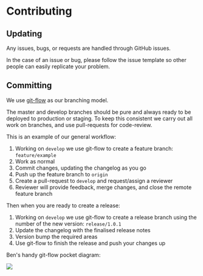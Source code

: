 # Contributing

## Updating

Any issues, bugs, or requests are handled through GitHub issues.

In the case of an issue or bug, please follow the issue template so other people can easily replicate your problem.

## Committing

We use [git-flow](http://danielkummer.github.io/git-flow-cheatsheet/) as our branching model.

The master and develop branches should be pure and always ready to be deployed to production or staging. To keep this consistent we carry out all work on branches, and use pull-requests for code-review.

This is an example of our general workflow:

1. Working on `develop` we use git-flow to create a feature branch: `feature/example`
2. Work as normal
3. Commit changes, updating the changelog as you go
4. Push up the feature branch to `origin`
5. Create a pull-request to `develop` and request/assign a reviewer
6. Reviewer will provide feedback, merge changes, and close the remote feature branch

Then when you are ready to create a release:

1. Working on `develop` we use git-flow to create a release branch using the number of the new version: `release/1.0.1`
2. Update the changelog with the finalised release notes
3. Version bump the required areas
4. Use git-flow to finish the release and push your changes up

Ben's handy git-flow pocket diagram:

![](https://datasift.github.io/gitflow/GitFlowMasterBranch.png)
